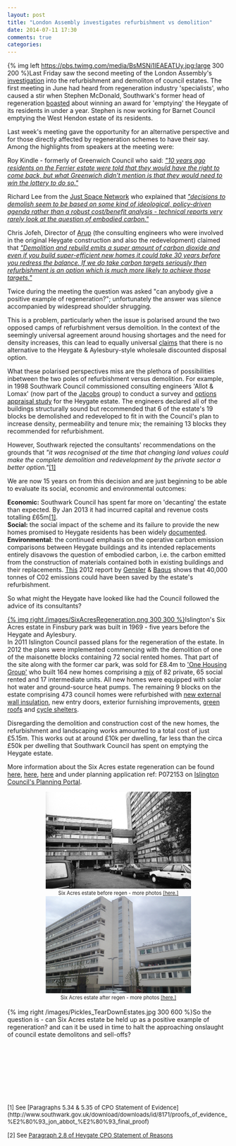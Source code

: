 ```yaml
---
layout: post
title: "London Assembly investigates refurbishment vs demolition"
date: 2014-07-11 17:30
comments: true
categories: 
---
```

{% img left https://pbs.twimg.com/media/BsMSNi1IEAEATUy.jpg:large 300 200 %}Last Friday saw the second meeting of the London Assembly's [investigation](https://www.london.gov.uk/mayor-assembly/london-assembly/investigations/demolition-and-refurbishment-of-social-housing-estates-in-london) into the refurbishment and demoliton of council estates. The first meeting in June had heard from regeneration industry 'specialists', who caused a stir when Stephen McDonald, Southwark's former head of regeneration [boasted](https://www.youtube.com/watch?v=C-olUu1wHqA&feature=youtu.be&t=1h6m16s) about winning an award for 'emptying' the Heygate of its residents in under a year. Stephen is now working for Barnet Council emptying the West Hendon estate of its residents.

Last week's meeting gave the opportunity for an alternative perspective and for those directly affected by regeneration schemes to have their say. Among the highlights from speakers at the meeting were:

Roy Kindle - formerly of Greenwich Council who said: [_"10 years ago residents on the Ferrier estate were told that they would have the right to come back, but what Greenwich didn't mention is that they would need to win the lottery to do so."_](http://youtu.be/laCg-kfcpIE?t=1h6m33s)

Richard Lee from the [Just Space Network](http://justspace.org.uk/) who explained that [_"decisions to demolish seem to be based on some kind of ideological, policy-driven agenda rather than a robust cost/benefit analysis - technical reports very rarely look at the question of embodied carbon."_](http://youtu.be/laCg-kfcpIE?t=1h21m44s)

Chris Jofeh, Director of [Arup](http://arup.com) (the consulting engineers who were involved in the original Heygate construction and also the redevelopment) claimed that [_"Demolition and rebuild emits a super amount of carbon dioxide and even if you build super-efficient new homes it could take 30 years before you redress the balance. If we do take carbon targets seriously then refurbishment is an option which is much more likely to achieve those targets."_](http://youtu.be/laCg-kfcpIE?t=1h50m15s)

Twice during the meeting the question was asked "can anybody give a positive example of regeneration?"; unfortunately the answer was silence accompanied by widespread shoulder shrugging.

This is a problem, particularly when the issue is polarised around the two opposed camps of refurbishment versus demolition. In the context of the seemingly universal agreement around housing shortages and the need for density increases, this can lead to equally universal [claims](http://www.theguardian.com/politics/davehillblog/2013/feb/13/elephant-and-castle-southwark-council-regeneration-rights-and-wrongs) that there is no alternative to the Heygate & Aylesbury-style wholesale discounted disposal option.

What these polarised perspectives miss are the plethora of possibilities inbetween the two poles of refurbishment versus demolition. For example, in 1998 Southwark Council commissioned consulting engineers 'Allot & Lomax' (now part of the [Jacobs](http://www.jacobs.com/) group) to conduct a survey and [options appraisal study](http://betterelephant.org/blog/2012/12/23/1998-southwark-housing-stock-survey/) for the Heygate estate. The engineers declared all of the buildings structurally sound but recommended that 6 of the estate's 19 blocks be demolished and redeveloped to fit in with the Council's plan to increase density, permeability and tenure mix; the remaining 13 blocks they recommended for refurbishment. 

However, Southwark rejected the consultants' recommendations on the grounds that _"it was recognised at the time that changing land values could make the complete demolition and redevelopment by the private sector a better option."_<a href="#footnote-1">[1]</a>  

We are now 15 years on from this decision and are just beginning to be able to evaluate its social, economic and environmental outcomes:

__Economic:__ Southwark Council has spent far more on 'decanting' the estate than expected. By Jan 2013 it had incurred capital and revenue costs totalling £65m<a href="#footnote-1">[1]</a>.  
__Social:__ the social impact of the scheme and its failure to provide the new homes promised to Heygate residents has been widely [documented](http://heygate.github.io).  
__Environmental:__ the continued emphasis on the operative carbon emission comparisons between Heygate buildings and its intended replacements entirely disavows the question of embodied carbon, i.e. the carbon emitted from the construction of materials contained both in existing buildings and their replacements. [This](http://heygateestate.wordpress.com) 2012 report by [Gensler](http://gensler.com) & [Baqus](http://baqus.co.uk) shows that 40,000 tonnes of C02 emissions could have been saved by the estate's refurbishment.


So what might the Heygate have looked like had the Council followed the advice of its consultants? 

[{% img right /images/SixAcresRegeneration.png 300 300 %}](/images/SixAcresRegeneration.png)Islington's Six Acres estate in Finsbury park was built in 1969 - five years before the Heygate and Aylesbury.  
In 2011 Islington Council passed plans for the regeneration of the estate. In 2012 the plans were implemented commencing with the demolition of one of the maisonette blocks containing 72 social rented homes. That part of the site along with the former car park, was sold for £8.4m to ['One Housing Group'](http://onehousinggroup.co.uk) who built 164 new homes comprising a [mix](http://planning.islington.gov.uk/NorthgatePublicDocs/00195878.pdf) of 82 private, 65 social rented and 17 intermediate units. All new homes were equipped with solar hot water and ground-source heat pumps. The remaining 9 blocks on the estate comprising 473 council homes were refurbished with [new external wall insulation](http://www.lawtechltd.co.uk/Project_Tollington.aspx), new entry doors, exterior furnishing improvements, [green roofs](http://www.langley.co.uk/asx/six_acres_case_study.pdf) and [cycle shelters](http://greenroofshelters.co.uk/green-roofed-cycle-shelters-for-islington/). 
  

Disregarding the demolition and construction cost of the new homes, the refurbishment and landscaping works amounted to a total cost of just £5.15m. This works out at around £10k per dwelling, far less than the circa £50k per dwelling that Southwark Council has spent on emptying the Heygate estate. 

More information about the Six Acres estate regeneration can be found [here](http://www.langley.co.uk/asx/six_acres_case_study_-_newsletter.pdf), [here](http://bit.ly/1ssLvV6), [here](http://www.langley.co.uk/asx/six_acres_case_study.pdf) and under planning application ref: P072153 on [Islington Council's Planning Portal](http://www.islington.gov.uk/services/planning/planninginisl/plan_interest/Pages/planning-search.aspx#header).


<center>
<div style="width:330px; font-size:80%; text-align:center;"><a href="https://www.flickr.com/photos/46360829@N03/sets/72157645684480295/"><img src="/images/sixacresbefore4.jpg" width="330" height="220"></a>Six Acres estate before regen - more photos <a href="https://www.flickr.com/photos/46360829@N03/sets/72157645684480295/">[here.]</a></div>
</center>

<center>
<div style="width:330px; font-size:80%; text-align:center;"><a href="https://www.flickr.com/photos/46360829@N03/sets/72157645684757965/"><img src="/images/sixacresafter.JPG" width="330" height="220"></a>Six Acres estate after regen - more photos <a href="https://www.flickr.com/photos/46360829@N03/sets/72157645684757965/">[here.]</a></div>
</center>
</br>
{% img right /images/Pickles_TearDownEstates.jpg 300 600 %}So the question is - can Six Acres estate be held up as a positive example of regeneration? and can it be used in time to halt the approaching onslaught of  council estate demolitons and sell-offs? 
</br>
</br>
</br>
</br>
</br>
</br>
</br>
</br>
</br>
<font size="2"><p id="footnote-1">[1] See [Paragraphs 5.34 & 5.35 of CPO Statement of Evidence](http://www.southwark.gov.uk/download/downloads/id/8171/proofs_of_evidence_%E2%80%93_jon_abbot_%E2%80%93_final_proof)</p></font>
 
<font size="2"><p id="footnote-1">[2] See [Paragraph 2.8 of Heygate CPO Statement of Reasons](http://www.southwark.gov.uk/download/downloads/id/8194/core_document_2_-_statement_of_reasons_sor_-_sor)</p></font>


